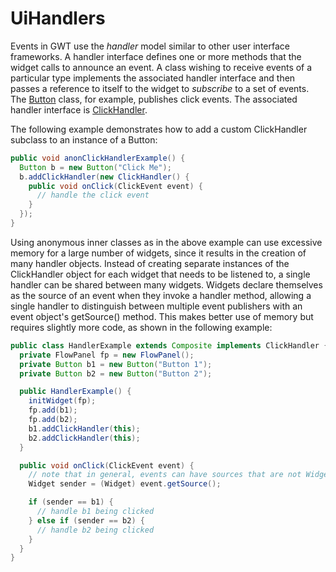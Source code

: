 UiHandlers
===

Events in GWT use the _handler_ model similar to other user interface frameworks. A handler interface defines one or more methods that the widget calls to announce an
event. A class wishing to receive events of a particular type implements the associated handler interface and then passes a reference to itself to the widget to _subscribe_
to a set of events. The [Button](/javadoc/latest/com/google/gwt/user/client/ui/Button.html) class, for example,
publishes click events. The associated handler interface is [ClickHandler](/javadoc/latest/com/google/gwt/event/dom/client/ClickHandler.html).

The following example demonstrates how to add a custom ClickHandler subclass to an instance of a Button:

```java
public void anonClickHandlerExample() {
  Button b = new Button("Click Me");
  b.addClickHandler(new ClickHandler() {
    public void onClick(ClickEvent event) {
      // handle the click event
    }
  });
}
```

Using anonymous inner classes as in the above example can use excessive memory for a large number of widgets, since it results in the creation of many handler objects. Instead
of creating separate instances of the ClickHandler object for each widget that needs to be listened to, a single handler can be shared between many widgets. Widgets declare
themselves as the source of an event when they invoke a handler method, allowing a single handler to distinguish between multiple event publishers with an event object's
getSource() method. This makes better use of memory but requires slightly more code, as shown in the following example:

```java
public class HandlerExample extends Composite implements ClickHandler {
  private FlowPanel fp = new FlowPanel();
  private Button b1 = new Button("Button 1");
  private Button b2 = new Button("Button 2");

  public HandlerExample() {
    initWidget(fp);
    fp.add(b1);
    fp.add(b2);
    b1.addClickHandler(this);
    b2.addClickHandler(this);
  }

  public void onClick(ClickEvent event) {
    // note that in general, events can have sources that are not Widgets.
    Widget sender = (Widget) event.getSource();

    if (sender == b1) {
      // handle b1 being clicked
    } else if (sender == b2) {
      // handle b2 being clicked
    }
  }
}
```

